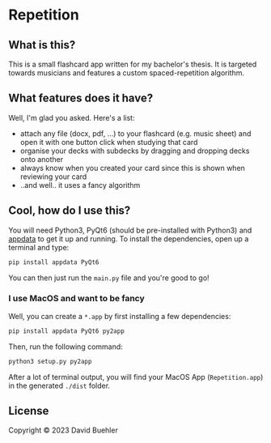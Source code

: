# Repetition
## What is this?

This is a small flashcard app written for my bachelor's thesis. It is targeted towards musicians and features a custom spaced-repetition algorithm.

## What features does it have?

Well, I'm glad you asked. Here's a list:

- attach any file (docx, pdf, ...) to your flashcard (e.g. music sheet) and open it with one button click when studying that card
- organise your decks with subdecks by dragging and dropping decks onto another
- always know when you created your card since this is shown when reviewing your card
- ..and well.. it uses a fancy algorithm

## Cool, how do I use this?

You will need Python3, PyQt6 (should be pre-installed with Python3) and [appdata](https://pypi.org/project/appdata/) to get it up and running.
To install the dependencies, open up a terminal and type:
```sh
pip install appdata PyQt6
```
You can then just run the `main.py` file and you're good to go!

### I use MacOS and want to be fancy

Well, you can create a `*.app` by first installing a few dependencies:
```sh
pip install appdata PyQt6 py2app
```

Then, run the following command:
```sh
python3 setup.py py2app
```

After a lot of terminal output, you will find your MacOS App (`Repetition.app`) in the generated `./dist` folder.

## License 

Copyright :copyright: 2023 David Buehler
